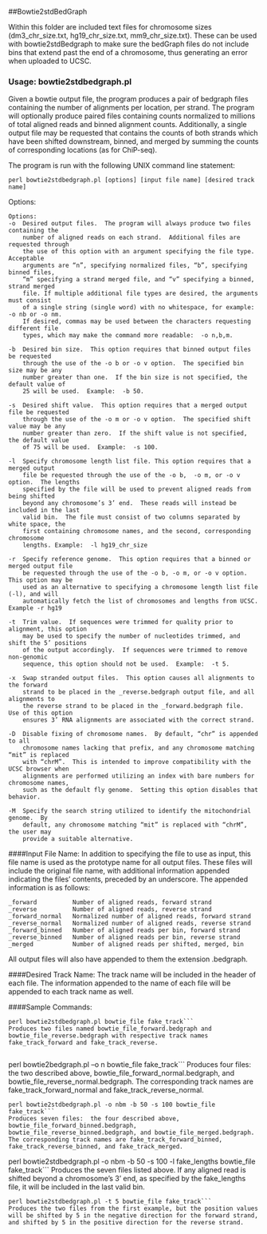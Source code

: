 ##Bowtie2stdBedGraph

Within this folder are included text files for chromosome sizes (dm3_chr_size.txt, hg19_chr_size.txt, mm9_chr_size.txt). These can be used with bowtie2stdBedgraph to make sure the bedGraph files do not include bins that extend past the end of a chromosome, thus generating an error when uploaded to UCSC.

### Usage: bowtie2stdbedgraph.pl

Given a bowtie output file, the program produces a pair of bedgraph files containing the number of alignments per location, per strand.  The program will optionally produce paired files containing counts normalized to millions of total aligned reads and binned alignment counts.  Additionally, a single output file may be requested that contains the counts of both strands which have been shifted downstream, binned, and merged by summing the counts of corresponding locations  (as for ChiP-seq).

The program is run with the following UNIX command line statement:
```
perl bowtie2stdbedgraph.pl [options] [input file name] [desired track name]
```

Options:
```
Options:
-o	Desired output files.  The program will always produce two files containing the 
    number of aligned reads on each strand.  Additional files are requested through 
    the use of this option with an argument specifying the file type.  Acceptable 
    arguments are “n”, specifying normalized files, “b”, specifying binned files, 
    “m” specifying a strand merged file, and “v” specifying a binned, strand merged 
    file. If multiple additional file types are desired, the arguments must consist 
    of a single string (single word) with no whitespace, for example: -o nb or -o nm.
    If desired, commas may be used between the characters requesting different file 
    types, which may make the command more readable:  -o n,b,m.
    
-b	Desired bin size.  This option requires that binned output files be requested 
    through the use of the -o b or -o v option.  The specified bin size may be any 
    number greater than one.  If the bin size is not specified, the default value of
    25 will be used.  Example:  -b 50.
    
-s	Desired shift value.  This option requires that a merged output file be requested
    through the use of the -o m or -o v option.  The specified shift value may be any
    number greater than zero.  If the shift value is not specified, the default value
    of 75 will be used.  Example:  -s 100.
    
-l	Specify chromosome length list file. This option requires that a merged output 
    file be requested through the use of the -o b,  -o m, or -o v option.  The lengths 
    specified by the file will be used to prevent aligned reads from being shifted 
    beyond any chromosome’s 3’ end.  These reads will instead be included in the last 
    valid bin.  The file must consist of two columns separated by white space, the 
    first containing chromosome names, and the second, corresponding chromosome 
    lengths. Example:  -l hg19_chr_size
    
-r	Specify reference genome.  This option requires that a binned or merged output file
    be requested through the use of the -o b, -o m, or -o v option.  This option may be 
    used as an alternative to specifying a chromosome length list file (-l), and will 
    automatically fetch the list of chromosomes and lengths from UCSC.  Example -r hg19
    
-t	Trim value.  If sequences were trimmed for quality prior to alignment, this option 
    may be used to specify the number of nucleotides trimmed, and shift the 5’ positions
    of the output accordingly.  If sequences were trimmed to remove non-genomic 
    sequence, this option should not be used.  Example:  -t 5.
    
-x	Swap stranded output files.  This option causes all alignments to the forward 
    strand to be placed in the _reverse.bedgraph output file, and all alignments to 
    the reverse strand to be placed in the _forward.bedgraph file.  Use of this option
    ensures 3’ RNA alignments are associated with the correct strand.
    
-D	Disable fixing of chromosome names.  By default, “chr” is appended to all 
    chromosome names lacking that prefix, and any chromosome matching “mit” is replaced
    with “chrM”.  This is intended to improve compatibility with the UCSC browser when
    alignments are performed utilizing an index with bare numbers for chromosome names,
    such as the default fly genome.  Setting this option disables that behavior.
    
-M	Specify the search string utilized to identify the mitochondrial genome.  By 
    default, any chromosome matching “mit” is replaced with “chrM”, the user may 
    provide a suitable alternative.
```

####Input File Name:
In addition to specifying the file to use as input, this file name is used as the prototype name for all output files.  These files will include the original file name, with additional information appended indicating the files’ contents, preceded by an underscore.  The appended information is as follows:
```
_forward		  Number of aligned reads, forward strand
_reverse		  Number of aligned reads, reverse strand
_forward_normal	  Normalized number of aligned reads, forward strand
_reverse_normal	  Normalized number of aligned reads, reverse strand
_forward_binned	  Number of aligned reads per bin, forward strand
_reverse_binned	  Number of aligned reads per bin, reverse strand
_merged		      Number of aligned reads per shifted, merged, bin
```

All output files will also have appended to them the extension .bedgraph.

####Desired Track Name:
The track name will be included in the header of each file.  The information appended to the name of each file will be appended to each track name as well.

####Sample Commands:
```
perl bowtie2stdbedgraph.pl bowtie_file fake_track```
Produces two files named bowtie_file_forward.bedgraph and bowtie_file_reverse.bedgraph with respective track names fake_track_forward and fake_track_reverse.


```
perl bowtie2bedgraph.pl –o n bowtie_file fake_track```
Produces four files:  the two described above, bowtie_file_forward_normal.bedgraph, and bowtie_file_reverse_normal.bedgraph.  The corresponding track names are fake_track_forward_normal and fake_track_reverse_normal.

```
perl bowtie2stdbedgraph.pl -o nbm -b 50 -s 100 bowtie_file fake_track```
Produces seven files:  the four described above, bowtie_file_forward_binned.bedgraph, bowtie_file_reverse_binned.bedgraph, and bowtie_file_merged.bedgraph.  The corresponding track names are fake_track_forward_binned, fake_track_reverse_binned, and fake_track_merged.

```
perl bowtie2stdbedgraph.pl -o nbm -b 50 -s 100 -l fake_lengths bowtie_file fake_track```
Produces the seven files listed above.  If any aligned read is shifted beyond a chromosome’s 3’ end, as specified by the fake_lengths file, it will be included in the last valid bin. 

```
perl bowtie2stdbedgraph.pl -t 5 bowtie_file fake_track```
Produces the two files from the first example, but the position values will be shifted by 5 in the negative direction for the forward strand, and shifted by 5 in the positive direction for the reverse strand.

